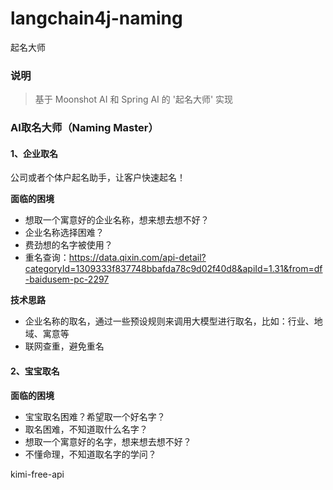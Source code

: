 # langchain4j-naming

起名大师

### 说明

 > 基于 Moonshot AI 和 Spring AI 的 '起名大师' 实现


### AI取名大师（Naming Master）
 

#### 1、企业取名

公司或者个体户起名助手，让客户快速起名！

**面临的困境**

- 想取一个寓意好的企业名称，想来想去想不好？
- 企业名称选择困难？
- 费劲想的名字被使用？
- 重名查询：https://data.qixin.com/api-detail?categoryId=1309333f837748bbafda78c9d02f40d8&apiId=1.31&from=df-baidusem-pc-2297

**技术思路**

- 企业名称的取名，通过一些预设规则来调用大模型进行取名，比如：行业、地域、寓意等
- 联网查重，避免重名

#### 2、宝宝取名

**面临的困境**

- 宝宝取名困难？希望取一个好名字？
- 取名困难，不知道取什么名字？
- 想取一个寓意好的名字，想来想去想不好？
- 不懂命理，不知道取名字的学问？


kimi-free-api
